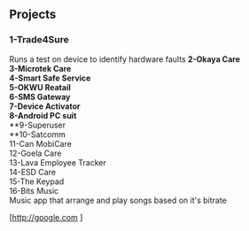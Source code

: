 ## Projects
### **1-Trade4Sure<br />**
Runs a test on device to identify hardware faults
**2-Okaya Care<br />**
**3-Microtek Care<br />**
**4-Smart Safe Service<br />**
**5-OKWU Reatail<br />**
**6-SMS Gateway<br />**
**7-Device Activator<br />**
**8-Android PC suit<br />**
**9-Superuser<br />
**10-Satcomm<br />
11-Can MobiCare<br />
12-Goela Care<br />
13-Lava Employee Tracker<br />
14-ESD Care<br />
15-The Keypad<br />
16-Bits Music<br />
   Music app that arrange and play songs based on it's bitrate


[http://google.com ]
